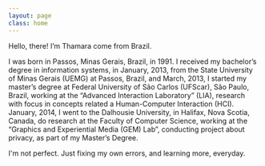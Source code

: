 ```yaml
---
layout: page
class: home
---
```


Hello, there! I’m Thamara come from Brazil. 

I was born in Passos, Minas Gerais, Brazil, in 1991. I received my bachelor’s degree in information systems, in January, 2013, from the State University of Minas Gerais (UEMG) at Passos, Brazil, and March, 2013, I started my master’s degree at Federal University of São Carlos (UFScar), São Paulo, Brazil, working at the “Advanced Interaction Laboratory” (LIA), research with focus in concepts related a Human-Computer Interaction (HCI). January, 2014, I went to the Dalhousie University, in Halifax, Nova Scotia, Canada, do research at the Faculty of Computer Science, working at the “Graphics and Experiential Media (GEM) Lab”, conducting project about privacy, as part of my Master’s Degree.


I'm not perfect. Just fixing my own errors, and learning more, everyday.
